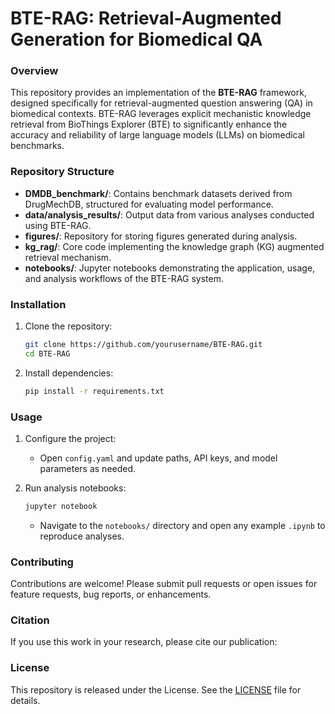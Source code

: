 # BTE-RAG: Retrieval-Augmented Generation for Biomedical QA

### Overview

This repository provides an implementation of the **BTE-RAG** framework, designed specifically for retrieval-augmented question answering (QA) in biomedical contexts. BTE-RAG leverages explicit mechanistic knowledge retrieval from BioThings Explorer (BTE) to significantly enhance the accuracy and reliability of large language models (LLMs) on biomedical benchmarks.

### Repository Structure

- **DMDB_benchmark/**: Contains benchmark datasets derived from DrugMechDB, structured for evaluating model performance.
- **data/analysis_results/**: Output data from various analyses conducted using BTE-RAG.
- **figures/**: Repository for storing figures generated during analysis.
- **kg_rag/**: Core code implementing the knowledge graph (KG) augmented retrieval mechanism.
- **notebooks/**: Jupyter notebooks demonstrating the application, usage, and analysis workflows of the BTE-RAG system.

### Installation

1. Clone the repository:

   ```bash
   git clone https://github.com/yourusername/BTE-RAG.git
   cd BTE-RAG
   ```

2. Install dependencies:

   ```bash
   pip install -r requirements.txt
   ```

### Usage

1. Configure the project:

   - Open `config.yaml` and update paths, API keys, and model parameters as needed.

2. Run analysis notebooks:

   ```bash
   jupyter notebook
   ```

   - Navigate to the `notebooks/` directory and open any example `.ipynb` to reproduce analyses.

### Contributing

Contributions are welcome! Please submit pull requests or open issues for feature requests, bug reports, or enhancements.

### Citation

If you use this work in your research, please cite our publication:


### License

This repository is released under the  License. See the [LICENSE](LICENSE) file for details.

